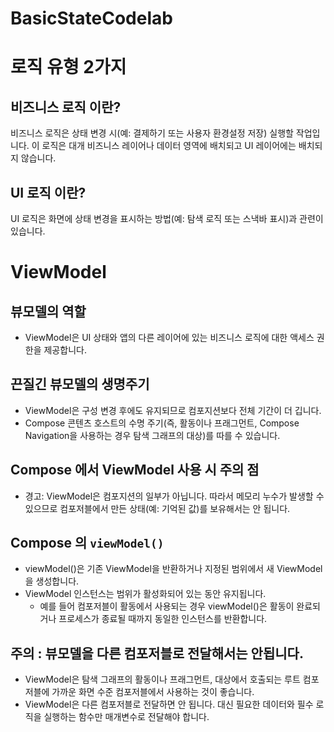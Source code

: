 # BasicStateCodelab

# 로직 유형 2가지

## 비즈니스 로직 이란?

비즈니스 로직은 상태 변경 시(예: 결제하기 또는 사용자 환경설정 저장) 실행할 작업입니다. 이 로직은 대개 비즈니스 레이어나 데이터 영역에 배치되고 UI 레이어에는 배치되지 않습니다.

## UI 로직 이란?

UI 로직은 화면에 상태 변경을 표시하는 방법(예: 탐색 로직 또는 스낵바 표시)과 관련이 있습니다.

# ViewModel

## 뷰모델의 역할

- ViewModel은 UI 상태와 앱의 다른 레이어에 있는 비즈니스 로직에 대한 액세스 권한을 제공합니다. 

## 끈질긴 뷰모델의 생명주기

- ViewModel은 구성 변경 후에도 유지되므로 컴포지션보다 전체 기간이 더 깁니다.
- Compose 콘텐츠 호스트의 수명 주기(즉, 활동이나 프래그먼트, Compose Navigation을 사용하는 경우 탐색 그래프의 대상)를 따를 수 있습니다.

## Compose 에서 ViewModel 사용 시 주의 점

- 경고: ViewModel은 컴포지션의 일부가 아닙니다. 따라서 메모리 누수가 발생할 수 있으므로 컴포저블에서 만든 상태(예: 기억된 값)를 보유해서는 안 됩니다.

## Compose 의 `viewModel()`

- viewModel()은 기존 ViewModel을 반환하거나 지정된 범위에서 새 ViewModel을 생성합니다. 
- ViewModel 인스턴스는 범위가 활성화되어 있는 동안 유지됩니다. 
  - 예를 들어 컴포저블이 활동에서 사용되는 경우 viewModel()은 활동이 완료되거나 프로세스가 종료될 때까지 동일한 인스턴스를 반환합니다.

## 주의 : 뷰모델을 다른 컴포저블로 전달해서는 안됩니다.

- ViewModel은 탐색 그래프의 활동이나 프래그먼트, 대상에서 호출되는 루트 컴포저블에 가까운 화면 수준 컴포저블에서 사용하는 것이 좋습니다. 
- ViewModel은 다른 컴포저블로 전달하면 안 됩니다. 대신 필요한 데이터와 필수 로직을 실행하는 함수만 매개변수로 전달해야 합니다.